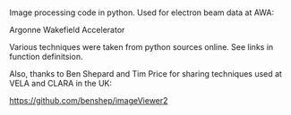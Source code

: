 #

Image processing code in python.
Used for electron beam data at AWA:

Argonne Wakefield Accelerator

Various techniques were taken from python sources online.
See links in function definitsion.

Also, thanks to Ben Shepard and Tim Price for sharing 
techniques used at VELA and CLARA in the UK:

https://github.com/benshep/imageViewer2


